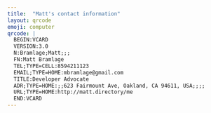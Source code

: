 ```yaml
---
title:  "Matt's contact information"
layout: qrcode
emoji: computer
qrcode: |
  BEGIN:VCARD
  VERSION:3.0
  N:Bramlage;Matt;;;
  FN:Matt Bramlage
  TEL;TYPE=CELL:8594211123
  EMAIL;TYPE=HOME:mbramlage@gmail.com
  TITLE:Developer Advocate
  ADR;TYPE=HOME:;;623 Fairmount Ave, Oakland, CA 94611, USA;;;;
  URL;TYPE=HOME:http://matt.directory/me
  END:VCARD
---
```

